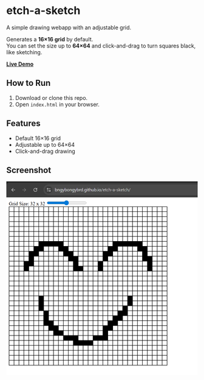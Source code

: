 # etch-a-sketch

A simple drawing webapp with an adjustable grid.

Generates a **16×16 grid** by default.  
You can set the size up to **64×64** and click-and-drag to turn squares black, like sketching.

[**Live Demo**](https://bngybongybrd.github.io/sketch-grid/)

## How to Run
1. Download or clone this repo.
2. Open `index.html` in your browser.

## Features
- Default 16×16 grid
- Adjustable up to 64×64
- Click-and-drag drawing

## Screenshot
![Screenshot](images/screenshot.png)
